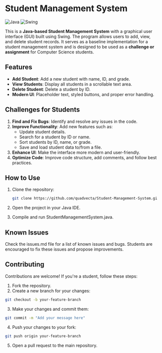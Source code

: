 # Student Management System

![Java](https://img.shields.io/badge/Java-17-blue)
![Swing](https://img.shields.io/badge/GUI-Swing-orange)

This is a **Java-based Student Management System** with a graphical user interface (GUI) built using Swing. The program allows users to add, view, and delete student records. It serves as a baseline implementation for a student management system and is designed to be used as a **challenge or assignment** for Computer Science students.

## Features
- **Add Student**: Add a new student with name, ID, and grade.
- **View Students**: Display all students in a scrollable text area.
- **Delete Student**: Delete a student by ID.
- **Modern UI**: Placeholder text, styled buttons, and proper error handling.

## Challenges for Students
1. **Find and Fix Bugs**: Identify and resolve any issues in the code.
2. **Improve Functionality**: Add new features such as:
   - Update student details.
   - Search for a student by ID or name.
   - Sort students by ID, name, or grade.
   - Save and load student data to/from a file.
3. **Enhance UI**: Make the interface more modern and user-friendly.
4. **Optimize Code**: Improve code structure, add comments, and follow best practices.

## How to Use
1. Clone the repository:
   ```bash
   git clone https://github.com/quadvecta/Student-Management-System.git
   ```
2. Open the project in your Java IDE.

3. Compile and run StudentManagementSystem.java.

## Known Issues
Check the issues.md file for a list of known issues and bugs. Students are encouraged to fix these issues and propose improvements.

## Contributing
Contributions are welcome! If you're a student, follow these steps:

1. Fork the repository.
2. Create a new branch for your changes:
```bash
git checkout -b your-feature-branch
```
3. Make your changes and commit them:
```bash
git commit -m "Add your message here"
```
4. Push your changes to your fork:
```bash
git push origin your-feature-branch
```
5. Open a pull request to the main repository.
